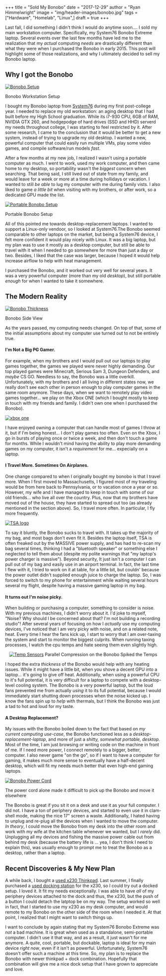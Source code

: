 +++
title  = "Sold My Bonobo"
date   = "2017-12-29"
author = "Ryan Himmelwright"
image  = "img/header-images/bonobo.jpg"
tags   = ["Hardware", "Homelab", "Linux",]
draft  = true
+++

Last fall, I did something I didn't think I would do anytime soon.... I sold my
main workstation computer. Specifically, my System76 Bonobo Extreme laptop.
Several events over the last few months have led me to the realization that my
*actual* computing *needs* are drastically different than what they were when I
purchased the Bonobo in early 2015. This post will highlight some of those
realizations, and why I ultimately decided to sell my Bonobo laptop.

<!--more-->

## Why I got the Bonobo

<a href="../../img/posts/sold-bonobo/alakazam.jpg"><img alt="Bonobo Setup" src="../../img/posts/sold-bonobo/alakazam.jpg" style="max-width: 100%;"/></a>
<div id="caption">Bonobo Workstation Setup</div>


I bought my Bonobo laptop from [System76](https://www.system76.com) during my
first post-college year. I needed to replace my old workstation: an aging
desktop that I had built before my High School graduation. While its i7-930 CPU,
6GB of RAM, NVIDIA GTX 260, and hodgepodge of hard drives (SSD and HHD) serverd
my needs throughout college, I was starting to feel restricted by it. After some
research, I came to the conclusion that it would be better to get a new system,
instead of trying to upgrade my old desktop. I wanted a new, powerful computer
that could easily run multiple VMs, play some video games, and compile
software/run models *fast*.

After a few months at my new job, I realized I wasn't using a portable computer
as much. I went to work, used my work computer, and then came home to my
desktop, so portability wasn't the *biggest* concern when searching. That being
said, I still lived out of state from my family, and would leave for a week or
more at a time during hollidays or vacation. I wanted to still *be able* to lug
my computer with me during family vists. I also liked to game *a little bit*
when visiting with my brothers, or after work, so a dedicated GPU made the list.

<a href="../../img/posts/sold-bonobo/portable-setup.jpg"><img alt="Portable Bonobo Setup" src="../../img/posts/sold-bonobo/portable-setup.jpg" style="max-width: 100%;"/></a>
<div id="caption">Portable Bonobo Setup</div>

All of this pointed me towards desktop-replacement laptops. I wanted to support
a Linux-only vendoor, so I looked at System76.The Bonobo seemed comparable to
other laptops on the market, but being a System76 device, I felt more confident
it would play nicely with Linux. It was a big laptop, but my plan was to use it
mostly as a desktop computer, but still be able to travel with it when I needed
to go somewhere for more than just a day or two. Besides, I liked that the case
was larger, because I hoped it would help increase airflow to help with
heat management.

I purchased the Bonobo, and it worked out very well for several years. It was a
very powerful computer (more than my old *desktop*), but still portable *enough*
for when I wanted to take it somewhere.


## The Modern Reality

<a href="../../img/posts/sold-bonobo/side-view.jpg"><img alt="Bonobo Thickness" src="../../img/posts/sold-bonobo/side-view.jpg" style="max-width: 100%;"/></a>
<div id="caption">Bonobo Side View</div>

As the years passed, my computing needs changed. On top of that, some of the
initial assumptions about my computer use turned out to not be entirely true.

#### I'm Not a Big ~~PC~~ Gamer.


For example, when my brothers and I would pull out our laptops to play games
together, the games we played were never highly demanding. Our top played games
were Minecraft, Serious Sam 3, Dungeon Defenders, and *maybe* CS GO. Needless to
say, the Bonobo was a little overkill. Unfortunately, with my brothers and I all
living in different states now, we really don't see each other in person enough
to play computer games in the same room anymore. These days, when we want to
remotely play video games together... we play on the Xbox ONE (which I bought
mostly to keep in touch with my friends and family. I didn't own one when I
purchased the Bonobo).

<a href="../../img/posts/sold-bonobo/xboxone.png"><img alt="xbox one" src="../../img/posts/sold-bonobo/xboxone.png" style="max-width: 100%;"/></a>

I have enjoyed owning a computer that can handle most of games I throw at
it, but if I'm being honest... I don't play games too often. Even on the Xbox,
I go in bursts of playing once or twice a week, and then don't touch a game for
months. While I wouldn't mind having the ability to play more demanding games on
my computer, it isn't a *requirement* for me... expecially on a laptop.

#### I Travel More. Sometimes On Airplanes.

One change compared to when I originally bought my bonobo is that I travel more.
When I first moved to Massachusetts, I figured most of my traveling would be
from here back to Pennsylvania, or to vacation once a year or so. However, my
wife and I have managed to keep in touch with some of our old friends... who
live all over the country. Plus, now that my brothers have moved out of
the house, they have started to spread out too (as already mentioned in the
section above). So, I travel more often. In particular, I fly more
frequently.

<a href="../../img/posts/sold-bonobo/tsa.png"><img alt="TSA logo" src="../../img/posts/sold-bonobo/tsa.png" style="max-width: 80%;"/></a>

To say it bluntly, the Bonobo sucks to travel with. It takes up the majority of
my bag, and most bags don't even fit it. Besides the laptop itself, TSA is often
freaked out by the MASSIVE power supply, and has had to re-scan my bag several
times, thinking I had a "bluetooth speaker" or something else I neglected to
tell them about (despite my polite warnings that "my laptop's power charger is
massive"). Beyond security, It just isn't a computer I can pull out of my bag
and easily use in an airport terminal. In fact, the last time I flew with it, I
tried to work on it at table, for a little bit, but couldn' because the power
outlet didn't supplied enough juice to charge the laptop. So, I was
forced to switch to my phone for entertainment while waiting several hours
several my flight, despite having a massive gaming laptop in my bag.

#### It turns out I'm noise picky.

When building or purchasing a computer, something to consider is noise. With my
previous machines, I didn't worry about it. I'd joke to myself, "Noise? Why
should I be concerned about that? I'm not building a recording studio"! After
several years of focusing on how I *actually* use my computing devices, I've
noticed that I am very picky with noise, and on a related note, heat. Every time
I hear the fans kick up, I start to worry that I am over-taxing the system and
start to monitor the biggest culprits. When running taxing processes, I watch
the cpu temps and hate seeing them even slightly high.

<center>
<a href="../../img/posts/sold-bonobo/temps.jpg"><img alt="Temp Sensors" src="../../img/posts/sold-bonobo/temps.jpg" style="max-width: 80%;"/></a>

<caption>Parallel Compression on the Bonobo Spiked the Temps</caption>
</center>

I hoped the extra *thickness* of the Bonobo would help with any heating issues.
While it might have a little bit, when you shove a decent GPU into a laptop...
it's going to give off heat. Additionally, when using a powerful CPU to it's
full potential, it is very difficult for a laptop to compete with a
desktop-level cooling system. The Bonobo is a very powerful laptop, but the loud
fans prevented me from actually *using* it to its full potential, because I
would immediately start shutting down processes when the noise kicked up. I know
the fans spin up to *help* with thermals, but I think the Bonobo was just a tad
to hot and loud for my taste.


#### A Desktop Replacement?

My issues with the Bonobo boiled down to the fact that based on *my current
computing use-case*, the Bonobo functioned less as a
*desktop-replacement-laptop*, and more of just a *shitty, somewhat portable,
desktop*. Most of the time, I am just browsing or writing code on the machine in
front of me. If I need more power, I connect remotely to a bigger, better,
computer. I also never game "on the go", so if I want to have a computer for
gaming, it makes much more sense to eventually have a half-decent desktop, which
will fit my needs much better that even high-end gaming laptops.

<a href="../../img/posts/sold-bonobo/power-cord.jpg"><img alt="Bonobo Power Cord" src="../../img/posts/sold-bonobo/power-cord.jpg" style="max-width: 100%;"/></a>
<caption>The power cord alone made it difficult to pick up the Bonobo and move it elsewhere</caption>

The Bonobo is great if you sit it on a desk and use it as your full computer. I
did not. I have a ton of periphery devices, and started to even use it in
clam-shell mode, making the nice 17" screen a waste. Additionally, I hated
having to unplug and re-plug all the devices when I wanted to move the computer.
*In theory*, I could move the Bonobo from my desk into the other room and work
with my wife at the kitchen table whenever we wanted, but I *rarely* did.
Unplugging all my devices and fishing the massive power cable out from behind my
desk (because the battery life is ... yea, I don't think I need to explain
this), was usually enough to prompt me to treat the Bonobo as a desktop, rather
than a laptop.

## Recent Discoveries & My New Plan

A while back, I bought a [used x230 Thinkpad](../my-new-used-x230/). Last
summer, I finally purchased a [used docking
station](https://www.ebay.com/itm/Lenovo-Thinkpad-Mini-Docking-Station-Series-3-USB-3-0-T410-L420-L520-X230-T530/272238176342?epid=562055390&hash=item3f62a8e856:g:PbIAAOSw2x1XMPHU:sc:USPSPriority!02703!US!-1)
for the x230, so I could try out a docked setup. I loved it. It fit my needs
exceptionally. I was able to have *all* of my periphery devices attached to the
dock and thus, the x230, but the push of a button I could detach the latptop be
on my way. The setup worked so well in fact, that I started to use my x230 as my
desk computer, and would remote to my Bonobo on the other side of the room when
I needed it. At that point, I realized that I might want to switch things up.

I want to conclude by again stating that my System76 Bonobo Extreme was *not* a
bad machine. It is great when used as a standalone, semi-portable computer. I
didn't use it that way, and as a result, it just wasn't for me anymore. A quite,
cool, portable, but dockable, laptop is ideal for my main device *right now*,
even if it isn't as powerful. Unfortunately, System76 doesn't offer such a
machine at this time. So, my plan is to replace the Bonobo with newer thinkpad +
dock combination. Hopefully that combination will give me a nice dock setup that
I have grown to appreciate and love.
